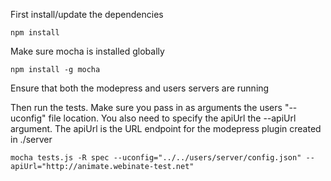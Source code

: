First install/update the dependencies

	npm install

Make sure mocha is installed globally

	npm install -g mocha

Ensure that both the modepress and users servers are running

Then run the tests. Make sure you pass in as arguments the users "--uconfig" file location. You also need to specify the apiUrl the --apiUrl argument. The apiUrl is the URL endpoint for the modepress plugin created in ./server

	mocha tests.js -R spec --uconfig="../../users/server/config.json" --apiUrl="http://animate.webinate-test.net"